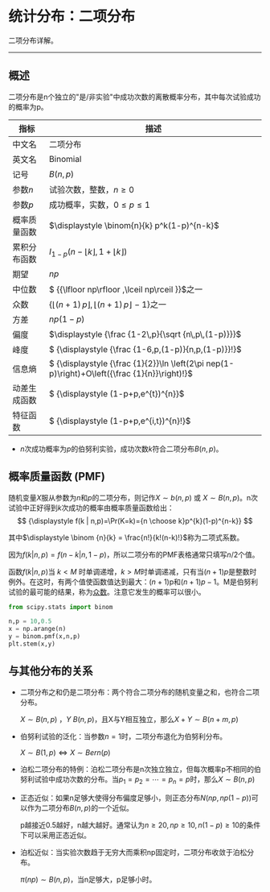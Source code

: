 # 统计分布：二项分布

[author]: # "Vonng (fengruohang@outlook.com)"
[tags]: # "分布，统计，数学"
[mtime]: #	"2017-03-28"
二项分布详解。

----



## 概述

二项分布是n个独立的"是/非实验"中成功次数的离散概率分布，其中每次试验成功的概率为p。

| 指标     | 描述                                       |
| ------ | ---------------------------------------- |
| 中文名    | 二项分布                                     |
| 英文名    | Binomial                                 |
| 记号     | $B(n,p)$                                 |
| 参数$n$  | 试验次数，整数，$n \ge 0$                        |
| 参数$p$  | 成功概率，实数，$0 \le p \le 1$                  |
| 概率质量函数 | $\displaystyle \binom{n}{k} p^k(1-p)^{n-k}$ |
| 累积分布函数 | $I_{1-p}(n-\lfloor k\rfloor ,1+\lfloor k\rfloor)$ |
| 期望     | $np$                                     |
| 中位数    | $ {\{\lfloor np\rfloor ,\lceil np\rceil \}}$之一 |
| 众数     | $\{\lfloor (n+1)\,p\rfloor, {\lfloor (n+1)\,p\rfloor \!-1} \}$之一 |
| 方差     | $np(1-p)$                                |
| 偏度     | $\displaystyle {\frac {1-2\,p}{\sqrt {n\,p\,(1-p)}}}$ |
| 峰度     | $ {\displaystyle {\frac {1-6\,p\,(1-p)}{n\,p\,(1-p)}}\!}$ |
| 信息熵    | $ {\displaystyle {\frac {1}{2}}\ln \left(2\pi nep(1-p)\right)+O\left({\frac {1}{n}}\right)\!}$ |
| 动差生成函数 | $ {\displaystyle (1-p+p\,e^{t})^{n}}$    |
| 特征函数   | $ {\displaystyle (1-p+p\,e^{i\,t})^{n}\!}$ |

* $n$次成功概率为$p$的伯努利实验，成功次数$k$符合二项分布$B(n,p)$。


## 概率质量函数 (PMF)

随机变量$X$服从参数为$n$和$p$的二项分布，则记作$X\sim b(n,p)$ 或 $X \sim B(n,p)$。n次试验中正好得到$k$次成功的概率由概率质量函数给出：
$$
{\displaystyle f(k | n,p)=\Pr(K=k)={n \choose k}p^{k}(1-p)^{n-k}}
$$

其中$\displaystyle \binom {n}{k} = \frac{n!}{k!(n-k)!}$称为二项式系数。

因为$f(k | n, p) = f(n-k | n, 1-p)$，所以二项分布的PMF表格通常只填写$n/2$个值。

函数$f(k|n,p)$当 $k < M$ 时单调递增，$k >M$时单调递减，只有当$(n+ 1)p$是整数时例外。在这时，有两个值使函数值达到最大：$(n + 1)$p和$(n + 1)p − 1$。M是伯努利试验的最可能的结果，称为[众数](https://zh.wikipedia.org/wiki/%E4%BC%97%E6%95%B0)。注意它发生的概率可以很小。

```python
from scipy.stats import binom

n,p = 10,0.5
x = np.arange(n)
y = binom.pmf(x,n,p)
plt.stem(x,y)
```



## 与其他分布的关系

* 二项分布之和仍是二项分布：两个符合二项分布的随机变量之和，也符合二项分布。

  $X \sim B(n,p)$ ，$Y ~ B(n,p)$，且X与Y相互独立，那么$X+Y \sim B(n+m ,p)$

* 伯努利试验的泛化：当参数$n=1$时，二项分布退化为伯努利分布。

  $X \sim B(1,p) \Leftrightarrow X \sim Bern(p)$

* 泊松二项分布的特例：泊松二项分布是n次独立独立，但每次概率p不相同的伯努利试验中成功次数的分布。当$p_1=p_2=\cdots=p_n = p$时，那么$X \sim B(n,p)$

* 正态近似：如果n足够大使得分布偏度足够小，则正态分布$N(np,np(1-p))$可以作为二项分布$B(n,p)$的一个近似。

  p越接近0.5越好，n越大越好。通常认为$n\ge20, np \ge 10 , n(1-p) \ge 10$的条件下可以采用正态近似。

* 泊松近似：当实验次数趋于无穷大而乘积np固定时，二项分布收敛于泊松分布。

  $π(np) \sim B(n,p)$，当n足够大，p足够小时。










